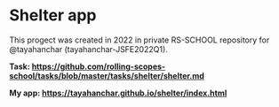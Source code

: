 # Shelter app

This progect was created in 2022 in private RS-SCHOOL repository for @tayahanchar (tayahanchar-JSFE2022Q1).

**Task: https://github.com/rolling-scopes-school/tasks/blob/master/tasks/shelter/shelter.md**

**My app: https://tayahanchar.github.io/shelter/index.html**
